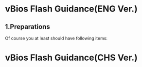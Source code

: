 # vBios Flash Guidance(ENG Ver.)
## 1.Preparations
Of course you at least should have following items:






# vBios Flash Guidance(CHS Ver.)
